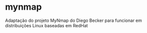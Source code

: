 # mynmap
Adaptação do projeto MyNmap do Diego Becker para funcionar em distribuições Linux baseadas em RedHat

